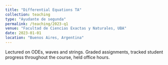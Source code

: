 ```yaml
---
title: "Differential Equations TA"
collection: teaching
type: "Ayudante de segunda"
permalink: /teaching/2023-q1
venue: "Facultad de Ciencias Exactas y Naturales, UBA"
date: 2023-01-01
location: "Buenos Aires, Argentina"
---
```


Lectured on ODEs, waves and strings. Graded assignments, tracked student progress throughout the course, held office hours.